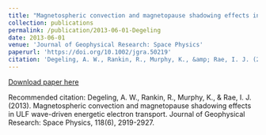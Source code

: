 ```yaml
---
title: "Magnetospheric convection and magnetopause shadowing effects in ULF wave-driven energetic electron transport"
collection: publications
permalink: /publication/2013-06-01-Degeling
date: 2013-06-01
venue: 'Journal of Geophysical Research: Space Physics'
paperurl: 'https://doi.org/10.1002/jgra.50219'
citation: 'Degeling, A. W., Rankin, R., Murphy, K., &amp; Rae, I. J. (2013). Magnetospheric convection and magnetopause shadowing effects in ULF wave-driven energetic electron transport. Journal of Geophysical Research: Space Physics, 118(6), 2919-2927.'
---
```

[Download paper here](https://doi.org/10.1002/jgra.50219)

Recommended citation: Degeling, A. W., Rankin, R., Murphy, K., & Rae, I. J. (2013). Magnetospheric convection and magnetopause shadowing effects in ULF wave-driven energetic electron transport. Journal of Geophysical Research: Space Physics, 118(6), 2919-2927.